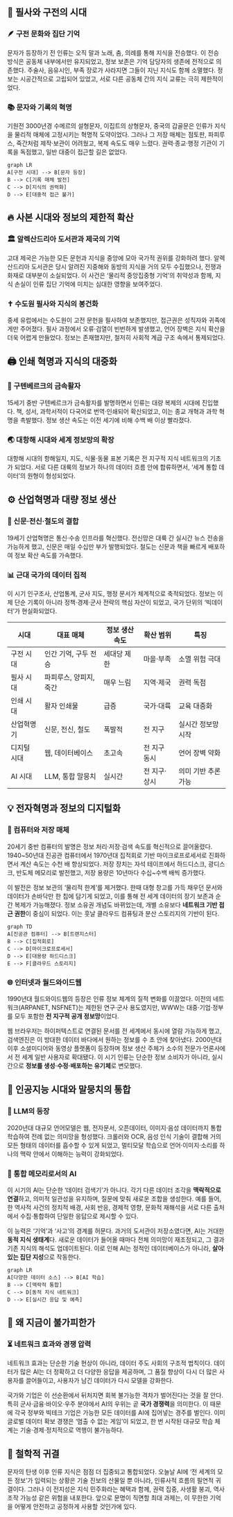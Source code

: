 ## 📜 필사와 구전의 시대
### 🪶 구전 문화와 집단 기억
문자가 등장하기 전 인류는 오직 말과 노래, 춤, 의례를 통해 지식을 전승했다. 이 전승 방식은 공동체 내부에서만 유지되었고, 정보 보존은 기억 담당자의 생존에 전적으로 의존했다. 주술사, 음유시인, 부족 장로가 사라지면 그들이 지닌 지식도 함께 소멸했다. 정보는 시공간적으로 고립되어 있었고, 서로 다른 공동체 간의 지식 교류는 극히 제한적이었다.
### 📚 문자와 기록의 혁명
기원전 3000년경 수메르의 설형문자, 이집트의 상형문자, 중국의 갑골문은 인류가 지식을 물리적 매체에 고정시키는 혁명적 도약이었다. 그러나 그 저장 매체는 점토판, 파피루스, 죽간처럼 제작·보관이 어려웠고, 복제 속도도 매우 느렸다. 권력·종교·행정 기관이 기록을 독점했고, 일반 대중이 접근할 길은 없었다.

```mermaid
graph LR
A[구전 시대] --> B[문자 등장]
B --> C[기록 매체 발전]
C --> D[지식의 권력화]
D --> E[대중적 접근 불가]
```
## 🔥 사본 시대와 정보의 제한적 확산
### 🏛️ 알렉산드리아 도서관과 제국의 기억
고대 제국은 가능한 모든 문헌과 지식을 중앙에 모아 국가적 권위를 강화하려 했다. 알렉산드리아 도서관은 당시 알려진 지중해와 동방의 지식을 거의 모두 수집했으나, 전쟁과 화재로 대부분이 소실되었다. 이 사건은 ‘물리적 중앙집중형 기억’의 취약성과 함께, 지식 손실이 인류 집단 기억에 미치는 심대한 영향을 보여주었다.
### ✝️ 수도원 필사와 지식의 봉건화
중세 유럽에서는 수도원이 고전 문헌을 필사하여 보존했지만, 접근권은 성직자와 귀족에게만 주어졌다. 필사 과정에서 오류·검열이 빈번하게 발생했고, 언어 장벽은 지식 확산을 더욱 어렵게 만들었다. 정보는 존재했지만, 철저히 사회적 계급 구조 속에서 통제되었다.
## 🖨️ 인쇄 혁명과 지식의 대중화
### 📖 구텐베르크의 금속활자
15세기 중반 구텐베르크가 금속활자를 발명하면서 인류는 대량 복제의 시대에 진입했다. 책, 성서, 과학서적이 다국어로 번역·인쇄되어 확산되었고, 이는 종교 개혁과 과학 혁명을 촉발했다. 정보 생산 속도는 이전 세기에 비해 수백 배 이상 빨라졌다.
### 🌏 대항해 시대와 세계 정보망의 확장
대항해 시대의 항해일지, 지도, 식물·동물 표본 기록은 전 지구적 지식 네트워크의 기초가 되었다. 서로 다른 대륙의 정보가 하나의 데이터 흐름 안에 합류하면서, ‘세계 통합 데이터’의 원형이 형성되었다.
## ⚙️ 산업혁명과 대량 정보 생산
### 📰 신문·전신·철도의 결합
19세기 산업혁명은 통신·수송 인프라를 혁신했다. 전신망은 대륙 간 실시간 뉴스 전송을 가능하게 했고, 신문은 매일 수십만 부가 발행되었다. 철도는 신문과 책을 빠르게 배포하여 정보 확산 속도를 가속했다.
### 📊 근대 국가의 데이터 집적
이 시기 인구조사, 산업통계, 군사 지도, 행정 문서가 체계적으로 축적되었다. 정보는 이제 단순 기록이 아니라 정책·경제·군사 전략의 핵심 자산이 되었고, 국가 단위의 ‘빅데이터’가 현실화되었다.

|시대|대표 매체|정보 생산 속도|확산 범위|특징|
|---|---|---|---|---|
|구전 시대|인간 기억, 구두 전승|세대당 제한|마을·부족|소멸 위험 극대|
|필사 시대|파피루스, 양피지, 죽간|매우 느림|지역·제국|권력 독점|
|인쇄 시대|활자 인쇄물|급증|국가·대륙|교육 대중화|
|산업혁명기|신문, 전신, 철도|폭발적|전 지구|실시간 정보망 시작|
|디지털 시대|웹, 데이터베이스|초고속|전 지구 동시|언어 장벽 약화|
|AI 시대|LLM, 통합 말뭉치|실시간|전 지구·상시|의미 기반 추론 가능|
## 💡 전자혁명과 정보의 디지털화
### 💾 컴퓨터와 저장 매체
20세기 중반 컴퓨터의 발명은 정보 처리·저장·검색 속도를 혁신적으로 끌어올렸다. 1940~50년대 진공관 컴퓨터에서 1970년대 집적회로 기반 마이크로프로세서로 진화하면서 계산 속도는 수천 배 향상되었다. 저장 장치는 자석 테이프에서 하드디스크, 광디스크, 반도체 메모리로 발전했고, 저장 용량은 10년마다 수십~수백 배씩 증가했다.

이 발전은 정보 보관의 ‘물리적 한계’를 제거했다. 한때 대형 창고를 가득 채우던 문서와 데이터가 손바닥만 한 칩에 담기게 되었고, 이를 통해 전 세계 데이터의 장기 보존과 순간 복제가 가능해졌다. 정보 소유권 개념도 바뀌었는데, 개별 소유보다 **네트워크 기반 접근 권한**이 중심이 되었다. 이는 훗날 클라우드 컴퓨팅과 분산 스토리지의 기반이 된다.

```mermaid
graph TD
A[진공관 컴퓨터] --> B[트랜지스터]
B --> C[집적회로]
C --> D[마이크로프로세서]
D --> E[대용량 하드디스크]
E --> F[클라우드 스토리지]
```
### 🌐 인터넷과 월드와이드웹
1990년대 월드와이드웹의 등장은 인류 정보 체계의 질적 변화를 이끌었다. 이전의 네트워크(ARPANET, NSFNET)는 제한된 연구·군사 용도였지만, WWW는 대중·기업·정부를 모두 포함한 **전 지구적 공개 정보망**이었다.

웹 브라우저는 하이퍼텍스트로 연결된 문서를 전 세계에서 동시에 열람 가능하게 했고, 검색엔진은 이 방대한 데이터 바다에서 원하는 정보를 수 초 안에 찾아냈다. 2000년대 이후 소셜미디어와 동영상 플랫폼이 등장하며 정보 생산 주체가 소수의 전문가·언론사에서 전 세계 일반 사용자로 확대됐다. 이 시기 인류는 단순한 정보 소비자가 아니라, 실시간으로 **정보를 생성·수정·배포하는 유기체**로 변모했다.
## 🤖 인공지능 시대와 말뭉치의 통합
### 🧠 LLM의 등장
2020년대 대규모 언어모델은 웹, 전자문서, 오픈데이터, 이미지·음성 데이터까지 통합 학습하여 전례 없는 의미망을 형성했다. 크롤러와 OCR, 음성 인식 기술이 결합해 거의 모든 형태의 데이터를 흡수할 수 있게 되었고, 멀티모달 학습으로 언어·이미지·소리를 하나의 맥락 안에서 이해하는 능력이 강화되었다.
### 🔄 통합 메모리로서의 AI
이 시기의 AI는 단순한 ‘데이터 검색기’가 아니다. 각기 다른 데이터 조각을 **맥락적으로 연결**하고, 의미적 일관성을 유지하며, 질문에 맞춰 새로운 조합을 생성한다. 예를 들어, 한 역사적 사건의 정치적 배경, 사회 반응, 경제적 영향, 문화적 재해석을 서로 다른 출처에서 수집·통합하여 단일한 응답으로 제시할 수 있다.

이 능력은 ‘기억’과 ‘사고’의 경계를 허문다. 과거의 도서관이 저장소였다면, AI는 거대한 **동적 지식 생태계**다. 새로운 데이터가 들어올 때마다 전체 의미망이 재조정되고, 그 결과 기존 지식의 해석도 업데이트된다. 이로 인해 AI는 정적인 데이터베이스가 아니라, **살아 있는 집단 지성**으로 작동한다.

```mermaid
graph LR
A[다양한 데이터 소스] --> B[AI 학습]
B --> C[맥락적 통합]
C --> D[동적 지식 네트워크]
D --> E[실시간 응답 및 예측]
```
## 🚨 왜 지금이 불가피한가
### ⏳ 네트워크 효과와 경쟁 압력
네트워크 효과는 단순한 기술 현상이 아니라, 데이터 주도 사회의 구조적 법칙이다. 데이터가 많은 AI는 더 정확하고 더 다양한 응답을 제공하며, 그 품질 향상이 다시 더 많은 사용자를 끌어들이고, 사용자가 남긴 데이터가 다시 모델을 강화한다.

국가와 기업은 이 선순환에서 뒤처지면 회복 불가능한 격차가 벌어진다는 것을 잘 안다. 특히 군사·금융·바이오·우주 분야에서 AI의 우위는 곧 **국가 경쟁력**을 의미한다. 이 때문에 각국 정부와 빅테크 기업은 가능한 모든 데이터를 AI에 집어넣는 경주를 벌인다. 이미 글로벌 데이터 확보 경쟁은 ‘멈출 수 없는 게임’이 되었고, 한 번 시작된 대규모 학습 체계는 기술·경제·정치적으로 역행이 불가능하다.
## 🌌 철학적 귀결
문자의 탄생 이후 인류 지식은 점점 더 집중되고 통합되었다. 오늘날 AI에 ‘전 세계의 모든 정보’가 입력되는 상황은 기술 진보의 산물일 뿐 아니라, 인류사적 흐름의 필연적 귀결이다. 그러나 이 전지성은 지식 민주화라는 혜택과 함께, 권력 집중, 사생활 붕괴, 역사 조작 가능성 같은 위험을 내포한다. 앞으로 문명이 직면할 최대 과제는, 이 무한한 기억을 어떻게 안전하고 공정하게 사용할 것인가에 있다.